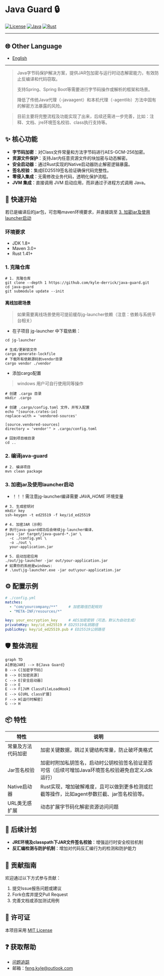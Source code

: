 # Java Guard 🔒

[![License](https://img.shields.io/badge/License-MIT-blue.svg)](LICENSE)
[![Java](https://img.shields.io/badge/Java-8%2B-orange)](https://java.com)
[![Rust](https://img.shields.io/badge/Rust-1.41+-red)](https://rust-lang.org)

---
## 🌐 Other Language
- [English](README.en.md)
---

> Java字节码保护解决方案，提供JAR包加密与运行时动态解密能力，有效防止反编译和代码窃取。
>
> 支持Spring、Spring Boot等需要进行字节码操作或解析的框架和场景。
>
> 降低了传统Java代理（-javaagent）和本机代理（-agentlib）方法中固有的解密方法暴露的风险。
> 

> 目前主要将完整流程及功能实现了出来，后续还需进一步完善，比如：注释、文档、jre环境签名校验、class执行支持等。
>

## ✨ 核心功能
- **字节码加密**：对Class文件常量和方法字节码进行AES-GCM-256加密。
- **资源文件保护**：支持Jar内任意资源文件的块加密与动态解密。
- **安全启动器**：通过Rust实现的Native启动器防止解密逻辑暴露。
- **签名校验**：集成ED25519签名验证确保代码完整性。
- **零侵入集成**：无需修改业务代码，透明化保护流程。
- **JVM 集成**：直接调用 JVM 启动应用，而非通过子进程方式调用 Java。

## 🚀 快速开始

若已是编译后的jar包，可忽略maven环境要求，并直接跳至 [3. 加密jar及使用launcher启动](#3-加密jar及使用launcher启动)

### 环境要求
- JDK 1.8+
- Maven 3.0+
- Rust 1.41+

### 1. 克隆仓库
```shell
# 1. 克隆仓库
git clone --depth 1 https://github.com/kyle-derrick/java-guard.git
cd java-guard
git submodule update --init
```

#### 离线加密场景
> 如果需要离线场景使用可提前缓存jg-launcher依赖（注意：依赖与系统平台相关）
> 

* 在子项目 jg-launcher 中下载依赖：

```shell
cd jg-launcher

# 生成/更新锁文件
cargo generate-lockfile
# 下载所有依赖源码到vendor目录
cargo vendor ./vendor
```

* 添加cargo配置
> windows 用户可自行使用同等操作
```shell
# 创建 .cargo 目录
mkdir .cargo

# 创建 .cargo/config.toml 文件，并写入配置
echo "[source.crates-io]
replace-with = 'vendored-sources'

[source.vendored-sources]
directory = 'vendor'" > .cargo/config.toml

# 回到项目根目录
cd ..
```

### 2. 编译java-guard
```shell
# 2. 编译项目
mvn clean package
```

### 3. 加密jar及使用launcher启动

* ！！！需注意jg-launcher编译需要 *JAVA_HOME* 环境变量

```shell
# 3. 生成密钥对
mkdir key
ssh-keygen -t ed25519 -f key/id_ed25519

# 4. 加密JAR（示例）
# 执行java-guard成功后会继续jg-launcher编译，
java -jar target/java-guard-*.jar \
  -c ./config.yml \
  -o ./out \
  your-application.jar

# 5. 启动加密应用
./out/jg-launcher -jar out/your-application.jar
# 如果你的系统是windows:
# .\out\jg-launcher.exe -jar out\your-application.jar
```


## ⚙️ 配置示例
```yaml
# ./config.yml
matches: 
  - "com/yourcompany/**"     # 加密路径匹配规则
  - "META-INF/resources/*"

key: your_encryption_key     # AES加密密钥（可选，默认为自动生成）
privateKey: key/id_ed25519 # ED25519私钥路径
publicKey: key/id_ed25519.pub # ED25519公钥路径
```

## 🛡️ 整体流程
```mermaid
graph TD
A[原始JAR] --> B{Java Guard}
B --> C[加密字节码]
B --> D[加密资源]
C --> E[安全启动器]
D --> E
E --> F[JVM ClassFileLoadHook]
E --> G[URL class扩展]
F --> H[运行时解密]
G --> H
```

## 📦 特性
| 特性        | 说明                                                   |
|-----------|------------------------------------------------------|
| 常量及方法代码加密 | 加密关键数据，跳过关键结构常量，防止破坏类格式                              |
| Jar签名校验   | 加密时附加私钥签名，启动时公钥校验签名验证是否可信（后续可增加Java环境签名校验避免自定义Jdk运行） |
| Native启动器 | Rust实现，增加破解难度，且可以做到更多检测或拦截等操作，比如agent参数拦截、jar签名校验等。  |
| URL类无感扩展  | 动态扩展字节码化解密资源访问问题                                     |

## 🚀 后续计划
- **JRE环境及classpath下JAR文件签名校验**：增强运行时安全校验机制
- **反汇编检测与防护机制**：增加对代码反汇编行为的检测和防护能力

## 🤝 贡献指南
欢迎通过以下方式参与贡献：
1. 提交Issue报告问题或建议
2. Fork仓库并提交Pull Request
3. 完善文档或添加测试用例

[//]: # (因为暂时还没写贡献规范 -_-)
[//]: # (请阅读[贡献规范]&#40;CONTRIBUTING.md&#41;了解详细流程。)

## 📜 许可证
本项目采用 [MIT License](LICENSE)

## ❓ 获取帮助
- [问题追踪](https://github.com/kyle-derrick/java-guard/issues)
- 邮箱：feng.kyle@outlook.com